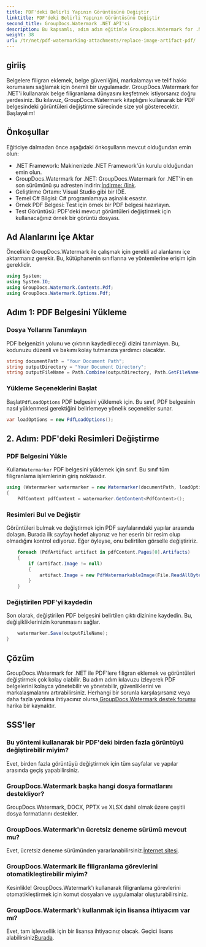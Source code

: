 ```yaml
---
title: PDF'deki Belirli Yapının Görüntüsünü Değiştir
linktitle: PDF'deki Belirli Yapının Görüntüsünü Değiştir
second_title: GroupDocs.Watermark .NET API'si
description: Bu kapsamlı, adım adım eğitimle GroupDocs.Watermark for .NET'i kullanarak PDF belgelerindeki görüntüleri nasıl değiştireceğinizi öğrenin.
weight: 38
url: /tr/net/pdf-watermarking-attachments/replace-image-artifact-pdf/
---
```

## giriiş
Belgelere filigran eklemek, belge güvenliğini, markalamayı ve telif hakkı korumasını sağlamak için önemli bir uygulamadır. GroupDocs.Watermark for .NET'i kullanarak belge filigranlama dünyasını keşfetmek istiyorsanız doğru yerdesiniz. Bu kılavuz, GroupDocs.Watermark kitaplığını kullanarak bir PDF belgesindeki görüntüleri değiştirme sürecinde size yol gösterecektir. Başlayalım!
## Önkoşullar
Eğiticiye dalmadan önce aşağıdaki önkoşulların mevcut olduğundan emin olun:
- .NET Framework: Makinenizde .NET Framework'ün kurulu olduğundan emin olun.
-  GroupDocs.Watermark for .NET: GroupDocs.Watermark for .NET'in en son sürümünü şu adresten indirin:[İndirme: {link](https://releases.groupdocs.com/Watermark/net/).
- Geliştirme Ortamı: Visual Studio gibi bir IDE.
- Temel C# Bilgisi: C# programlamaya aşinalık esastır.
- Örnek PDF Belgesi: Test için örnek bir PDF belgesi hazırlayın.
- Test Görüntüsü: PDF'deki mevcut görüntüleri değiştirmek için kullanacağınız örnek bir görüntü dosyası.
## Ad Alanlarını İçe Aktar
Öncelikle GroupDocs.Watermark ile çalışmak için gerekli ad alanlarını içe aktarmanız gerekir. Bu, kütüphanenin sınıflarına ve yöntemlerine erişim için gereklidir.
```csharp
using System;
using System.IO;
using GroupDocs.Watermark.Contents.Pdf;
using GroupDocs.Watermark.Options.Pdf;
```

## Adım 1: PDF Belgesini Yükleme
### Dosya Yollarını Tanımlayın
PDF belgenizin yolunu ve çıktının kaydedileceği dizini tanımlayın. Bu, kodunuzu düzenli ve bakımı kolay tutmanıza yardımcı olacaktır.
```csharp
string documentPath = "Your Document Path";
string outputDirectory = "Your Document Directory";
string outputFileName = Path.Combine(outputDirectory, Path.GetFileName(documentPath));
```
### Yükleme Seçeneklerini Başlat
 Başlat`PdfLoadOptions` PDF belgesini yüklemek için. Bu sınıf, PDF belgesinin nasıl yüklenmesi gerektiğini belirlemeye yönelik seçenekler sunar.
```csharp
var loadOptions = new PdfLoadOptions();
```
## 2. Adım: PDF'deki Resimleri Değiştirme
### PDF Belgesini Yükle
 Kullan`Watermarker` PDF belgesini yüklemek için sınıf. Bu sınıf tüm filigranlama işlemlerinin giriş noktasıdır.
```csharp
using (Watermarker watermarker = new Watermarker(documentPath, loadOptions))
{
    PdfContent pdfContent = watermarker.GetContent<PdfContent>();
```
### Resimleri Bul ve Değiştir
Görüntüleri bulmak ve değiştirmek için PDF sayfalarındaki yapılar arasında dolaşın. Burada ilk sayfayı hedef alıyoruz ve her eserin bir resim olup olmadığını kontrol ediyoruz. Eğer öyleyse, onu belirtilen görselle değiştiririz.
```csharp
    foreach (PdfArtifact artifact in pdfContent.Pages[0].Artifacts)
    {
        if (artifact.Image != null)
        {
            artifact.Image = new PdfWatermarkableImage(File.ReadAllBytes("Your Image Path"));
        }
    }
```
### Değiştirilen PDF'yi kaydedin
Son olarak, değiştirilen PDF belgesini belirtilen çıktı dizinine kaydedin. Bu, değişikliklerinizin korunmasını sağlar.
```csharp
    watermarker.Save(outputFileName);
}
```

## Çözüm
 GroupDocs.Watermark for .NET ile PDF'lere filigran eklemek ve görüntüleri değiştirmek çok kolay olabilir. Bu adım adım kılavuzu izleyerek PDF belgelerini kolayca yönetebilir ve yönetebilir, güvenliklerini ve markalaşmalarını artırabilirsiniz. Herhangi bir sorunla karşılaşırsanız veya daha fazla yardıma ihtiyacınız olursa,[GroupDocs.Watermark destek forumu](https://forum.groupdocs.com/c/watermark/19) harika bir kaynaktır.
## SSS'ler
### Bu yöntemi kullanarak bir PDF'deki birden fazla görüntüyü değiştirebilir miyim?
Evet, birden fazla görüntüyü değiştirmek için tüm sayfalar ve yapılar arasında geçiş yapabilirsiniz.
### GroupDocs.Watermark başka hangi dosya formatlarını destekliyor?
GroupDocs.Watermark, DOCX, PPTX ve XLSX dahil olmak üzere çeşitli dosya formatlarını destekler.
### GroupDocs.Watermark'ın ücretsiz deneme sürümü mevcut mu?
 Evet, ücretsiz deneme sürümünden yararlanabilirsiniz.[İnternet sitesi](https://releases.groupdocs.com/).
### GroupDocs.Watermark ile filigranlama görevlerini otomatikleştirebilir miyim?
Kesinlikle! GroupDocs.Watermark'ı kullanarak filigranlama görevlerini otomatikleştirmek için komut dosyaları ve uygulamalar oluşturabilirsiniz.
### GroupDocs.Watermark'ı kullanmak için lisansa ihtiyacım var mı?
 Evet, tam işlevsellik için bir lisansa ihtiyacınız olacak. Geçici lisans alabilirsiniz[Burada](https://purchase.groupdocs.com/temporary-license/).